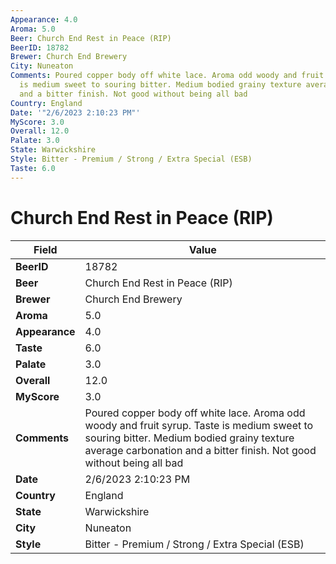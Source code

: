 ```yaml
---
Appearance: 4.0
Aroma: 5.0
Beer: Church End Rest in Peace (RIP)
BeerID: 18782
Brewer: Church End Brewery
City: Nuneaton
Comments: Poured copper body off white lace. Aroma odd woody and fruit syrup.  Taste
  is medium sweet to souring bitter. Medium bodied grainy texture average carbonation
  and a bitter finish. Not good without being all bad
Country: England
Date: '"2/6/2023 2:10:23 PM"'
MyScore: 3.0
Overall: 12.0
Palate: 3.0
State: Warwickshire
Style: Bitter - Premium / Strong / Extra Special (ESB)
Taste: 6.0
---
```


# Church End Rest in Peace (RIP)

| Field         | Value |
|---------------|-------|
| **BeerID** | 18782 |
| **Beer** | Church End Rest in Peace (RIP) |
| **Brewer** | Church End Brewery |
| **Aroma** | 5.0 |
| **Appearance** | 4.0 |
| **Taste** | 6.0 |
| **Palate** | 3.0 |
| **Overall** | 12.0 |
| **MyScore** | 3.0 |
| **Comments** | Poured copper body off white lace. Aroma odd woody and fruit syrup.  Taste is medium sweet to souring bitter. Medium bodied grainy texture average carbonation and a bitter finish. Not good without being all bad |
| **Date** | 2/6/2023 2:10:23 PM |
| **Country** | England |
| **State** | Warwickshire |
| **City** | Nuneaton |
| **Style** | Bitter - Premium / Strong / Extra Special (ESB) |
